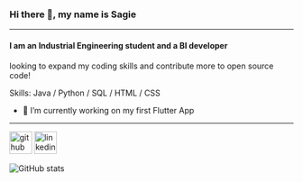 <!-- ### Hi there 👋 -->

<!--
**sagie-ro/sagie-ro** is a ✨ _special_ ✨ repository because its `README.md` (this file) appears on your GitHub profile.

Here are some ideas to get you started:

- 🔭 I’m currently working on ...
- 🌱 I’m currently learning ...
- 👯 I’m looking to collaborate on ...
- 🤔 I’m looking for help with ...
- 💬 Ask me about ...
- 📫 How to reach me: ...
- 😄 Pronouns: ...
- ⚡ Fun fact: ...
-->
### Hi there 👋, my name is Sagie

---

#### I am an Industrial Engineering student and a BI developer
looking to expand my coding skills and contribute more to open source code!

Skills: Java / Python / SQL / HTML / CSS

- 🔭 I’m currently working on my first Flutter App 

---

[<img src='https://cdn.jsdelivr.net/npm/simple-icons@3.0.1/icons/github.svg' alt='github' height='40'>](https://github.com/sagie-ro)  [<img src='https://cdn.jsdelivr.net/npm/simple-icons@3.0.1/icons/linkedin.svg' alt='linkedin' height='40'>](https://www.linkedin.com/in/sagie-rootshtain-b1aa9ab8/)  

![GitHub stats](https://github-readme-stats.vercel.app/api?username=sagie-ro&show_icons=true)  
